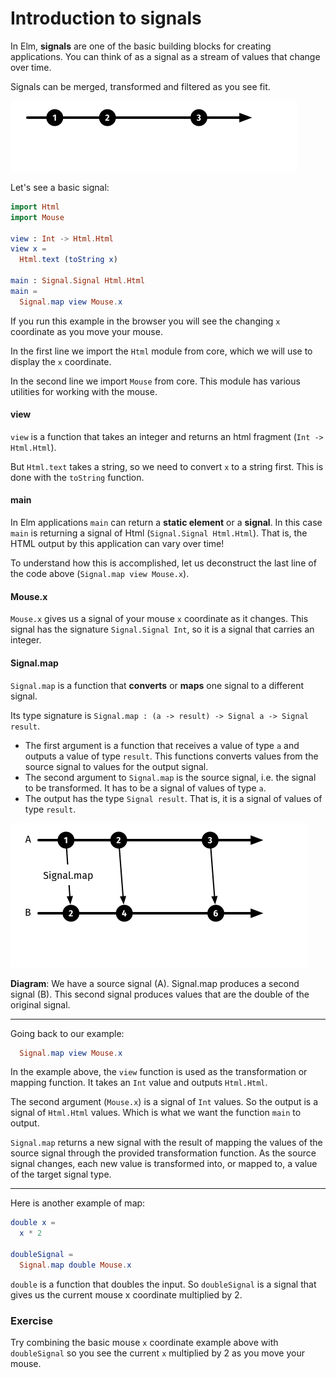 # Introduction to signals

In Elm, __signals__ are one of the basic building blocks for creating applications. You can think of as a signal as a stream of values that change over time.

Signals can be merged, transformed and filtered as you see fit.

![Signal](signal.png)

Let's see a basic signal:

```elm
import Html
import Mouse

view : Int -> Html.Html
view x =
  Html.text (toString x)

main : Signal.Signal Html.Html
main =
  Signal.map view Mouse.x
```

If you run this example in the browser you will see the changing `x` coordinate as you move your mouse.

In the first line we import the `Html` module from core, which we will use to display the `x` coordinate.

In the second line we import `Mouse` from core. This module has various utilities for working with the mouse.

#### view

`view` is a function that takes an integer and returns an html fragment (`Int -> Html.Html`).

But `Html.text` takes a string, so we need to convert `x` to a string first. This is done with the `toString` function.

#### main

In Elm applications `main` can return a __static element__ or a __signal__. In this case `main` is returning a signal of Html (`Signal.Signal Html.Html`). That is, the HTML output by this application can vary over time!

To understand how this is accomplished, let us deconstruct the last line of the code above (`Signal.map view Mouse.x`).

#### Mouse.x

`Mouse.x` gives us a signal of your mouse `x` coordinate as it changes. This signal has the signature `Signal.Signal Int`, so it is a signal that carries an integer.

#### Signal.map

`Signal.map` is a function that __converts__ or __maps__ one signal to a different signal.

Its type signature is `Signal.map : (a -> result) -> Signal a -> Signal result`.

- The first argument is a function that receives a value of type `a` and outputs a value of type `result`. This functions converts values from the source signal to values for the output signal.
- The second argument to `Signal.map` is the source signal, i.e. the signal to be transformed.  It has to be a signal of values of type `a`.
- The output has the type `Signal result`. That is, it is a signal of values of type `result`.

![Signal map](signal-map.png)

__Diagram__: We have a source signal (A). Signal.map produces a second signal (B). This second signal produces values that are the double of the original signal.

---

Going back to our example:

```elm
  Signal.map view Mouse.x
```

In the example above, the `view` function is used as the transformation or mapping function. It takes an `Int` value and outputs `Html.Html`.

The second argument (`Mouse.x`) is a signal of `Int` values. So the output is a signal of `Html.Html` values.  Which is what we want the function `main` to output.

`Signal.map` returns a new signal with the result of mapping the values of the source signal through the provided transformation function. As the source signal changes, each new value is transformed into, or mapped to, a value of the target signal type.

---

Here is another example of map:

```elm
double x =
  x * 2

doubleSignal =
  Signal.map double Mouse.x
```

`double` is a function that doubles the input. So `doubleSignal` is a signal that gives us the current mouse x coordinate multiplied by 2.

### Exercise

Try combining the basic mouse `x` coordinate example above with `doubleSignal` so you see the current `x` multiplied by 2 as you move your mouse.
